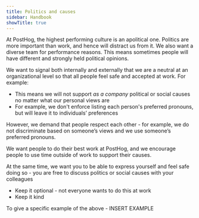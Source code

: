 ```yaml
---
title: Politics and causes
sidebar: Handbook
showTitle: true
---
```


At PostHog, the highest performing culture is an apolitical one. Politics are more important than work, and hence will distract us from it. We also want a diverse team for performance reasons. This means sometimes people will have different and strongly held political opinions.

We want to signal both internally and externally that we are a neutral at an organizational level so that all people feel safe and accepted at work. For example:
  - This means we will not support _as a company_ political or social causes no matter what our personal views are
  - For example, we don't enforce listing each person's preferred pronouns, but will leave it to individuals’ preferences

However, we demand that people respect each other - for example, we do not discriminate based on someone’s views and we use someone’s preferred pronouns.

We want people to do their best work at PostHog, and we encourage people to use time outside of work to support their causes. 

At the same time, we want you to be able to express yourself and feel safe doing so - you are free to discuss politics or social causes with your colleagues
  - Keep it optional - not everyone wants to do this at work
  - Keep it kind

To give a specific example of the above - INSERT EXAMPLE